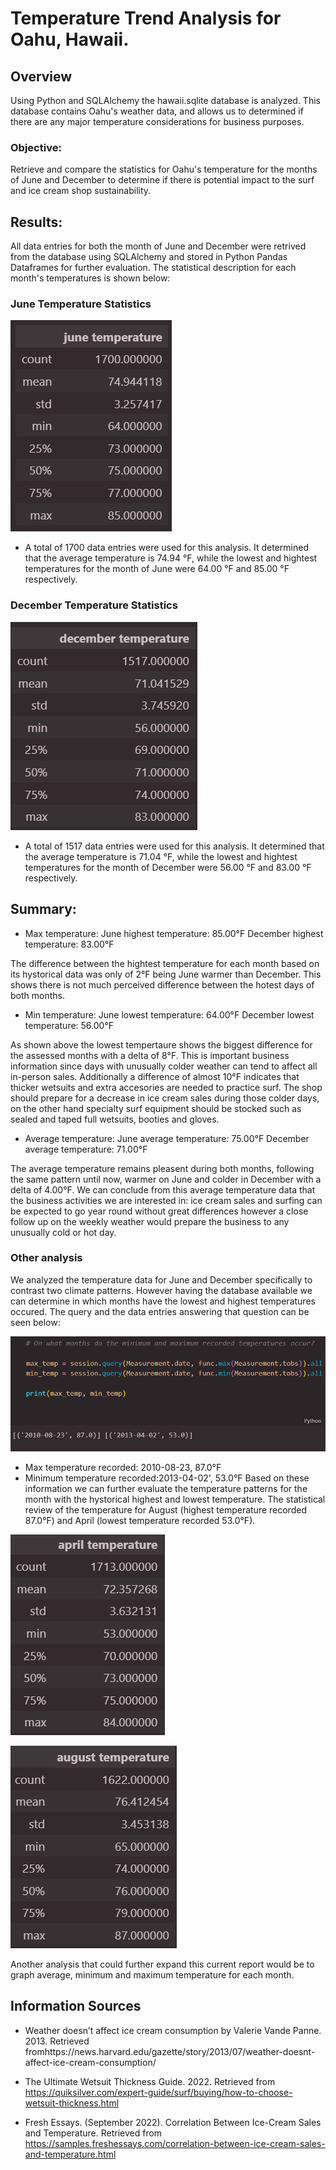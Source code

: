 # Temperature Trend Analysis for Oahu, Hawaii.

## Overview
Using Python and SQLAlchemy the hawaii.sqlite database is analyzed. This database contains Oahu's weather data, and allows us to determined if there are any major temperature considerations for business purposes.

### Objective:
Retrieve and compare the statistics for Oahu's temperature for the months of June and December to determine if there is potential impact to the surf and ice cream shop sustainability.


## Results:
All data entries for both the month of June and December were retrived from the database using SQLAlchemy and stored in Python Pandas Dataframes for further evaluation. The statistical description for each month's temperatures is shown below: 

### June Temperature Statistics

![June_temperature_stats](https://github.com/Li11iana/surfs_up/blob/main/Resources/June_temperature_stats.png)

* A total of 1700 data entries were used for this analysis. It determined that the average temperature is 74.94 °F, while the lowest and hightest temperatures for the month of June were 64.00 °F and 85.00 °F respectively.

### December Temperature Statistics

![Dec_temperature_stats](https://github.com/Li11iana/surfs_up/blob/main/Resources/Dec_temperature_stats.png)

* A total of 1517 data entries were used for this analysis. It determined that the average temperature is 71.04 °F, while the lowest and hightest temperatures for the month of December were 56.00 °F and 83.00 °F respectively.

## Summary:

* Max temperature:
June highest temperature: 85.00°F 
December highest temperature: 83.00°F

The difference between the hightest temperature for each month based on its hystorical data was only of 2°F being June warmer than December. This shows there is not much perceived difference between the hotest days of both months. 

* Min temperature:
June lowest temperature: 64.00°F 
December lowest temperature: 56.00°F

As shown above the lowest tempertaure shows the biggest difference for the assessed months with a delta of 8°F. This is important business information since days with unusually colder weather can tend to affect all in-person sales. Additionally a difference of almost 10°F indicates that thicker wetsuits and extra accesories are needed to practice surf.
The shop should prepare for a decrease in ice cream sales during those colder days, on the other hand specialty surf equipment should be stocked such as sealed and taped full wetsuits, booties and gloves.

* Average temperature:
June average temperature: 75.00°F 
December average temperature: 71.00°F

The average temperature remains pleasent during both months, following the same pattern until now, warmer on June and colder in December with a delta of 4.00°F.
We can conclude from this average temperature data that the business activities we are interested in: ice cream sales and surfing can be expected to go year round without great differences however a close follow up on the weekly weather would prepare the business to any unusually cold or hot day.


### Other analysis

We analyzed the temperature data for June and December specifically to contrast two climate patterns. However having the database available we can determine in which months have the lowest and highest temperatures occured. The query and the data entries answering that question can be seen below:

![Other_analysis](https://github.com/Li11iana/surfs_up/blob/main/Resources/Other_analysis.png)

* Max temperature recorded: 2010-08-23, 87.0°F 
* Minimum temperature recorded:2013-04-02', 53.0°F 
Based on these information we can further evaluate the temperature patterns for the month with the hystorical highest and lowest temperature. The statistical review of the temperature for August (highest temperature recorded 87.0°F) and April (lowest temperature recorded 53.0°F).

![April_temperature_stats](https://github.com/Li11iana/surfs_up/blob/main/Resources/April_temperature_stats.png)


![Aug_temperature_stats](https://github.com/Li11iana/surfs_up/blob/main/Resources/Aug_temperature_stats.png)

Another analysis that could further expand this current report would be to graph average, minimum and maximum temperature for each month.

## Information Sources

* Weather doesn’t affect ice cream consumption by Valerie Vande Panne. 2013. Retrieved fromhttps://news.harvard.edu/gazette/story/2013/07/weather-doesnt-affect-ice-cream-consumption/

* The Ultimate Wetsuit Thickness Guide. 2022. Retrieved from https://quiksilver.com/expert-guide/surf/buying/how-to-choose-wetsuit-thickness.html

* Fresh Essays. (September 2022). Correlation Between Ice-Cream Sales and Temperature. Retrieved from https://samples.freshessays.com/correlation-between-ice-cream-sales-and-temperature.html
